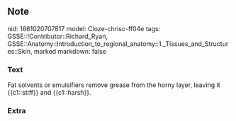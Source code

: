 ## Note
nid: 1661020707817
model: Cloze-chrisc-ff04e
tags: GSSE::!Contributor::Richard_Ryan, GSSE::Anatomy::Introduction_to_regional_anatomy::1._Tissues_and_Structures::Skin, marked
markdown: false

### Text
<div class="toggle">
  Fat solvents or emulsifiers remove grease from the horny layer,
  leaving it {{c1::stiff}} and {{c1::harsh}}.
</div>

### Extra

